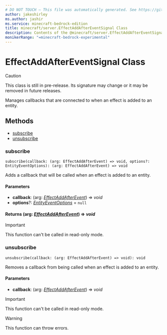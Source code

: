 ```yaml
---
# DO NOT TOUCH — This file was automatically generated. See https://github.com/mojang/minecraftapidocsgenerator to modify descriptions, examples, etc.
author: jakeshirley
ms.author: jashir
ms.service: minecraft-bedrock-edition
title: minecraft/server.EffectAddAfterEventSignal Class
description: Contents of the @minecraft/server.EffectAddAfterEventSignal class.
monikerRange: "=minecraft-bedrock-experimental"
---
```

# EffectAddAfterEventSignal Class

> [!CAUTION]
> This class is still in pre-release.  Its signature may change or it may be removed in future releases.

Manages callbacks that are connected to when an effect is added to an entity.

## Methods
- [subscribe](#subscribe)
- [unsubscribe](#unsubscribe)

### **subscribe**
`
subscribe(callback: (arg: EffectAddAfterEvent) => void, options?: EntityEventOptions): (arg: EffectAddAfterEvent) => void
`

Adds a callback that will be called when an effect is added to an entity.

#### **Parameters**
- **callback**: (arg: [*EffectAddAfterEvent*](EffectAddAfterEvent.md)) => *void*
- **options**?: [*EntityEventOptions*](EntityEventOptions.md) = `null`

#### **Returns** (arg: [*EffectAddAfterEvent*](EffectAddAfterEvent.md)) => *void*

> [!IMPORTANT]
> This function can't be called in read-only mode.

### **unsubscribe**
`
unsubscribe(callback: (arg: EffectAddAfterEvent) => void): void
`

Removes a callback from being called when an effect is added to an entity.

#### **Parameters**
- **callback**: (arg: [*EffectAddAfterEvent*](EffectAddAfterEvent.md)) => *void*

> [!IMPORTANT]
> This function can't be called in read-only mode.

> [!WARNING]
> This function can throw errors.
